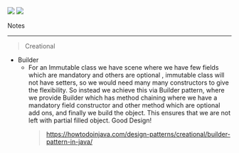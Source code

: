 ![](https://img.shields.io/static/v1?label=Author&message=Rohit+Chaudhari&color=339933&logo=Apache)
![](https://img.shields.io/static/v1?label=Hibernate&message=8&color=27AE60&logo=MongoDB)

Notes

----------------------------------------------------

> Creational 
- Builder
    - For an Immutable class we have scene where we have few fields which are mandatory and 
      others are optional , immutable class will not have setters, so we would need many many 
      constructors to give the flexibility. So instead we achieve this via Builder pattern, 
      where we provide Builder which has method chaining where we have a mandatory field 
      constructor and other method which are optional add ons, and finally we build the object.
      This ensures that we are not left with partial filled object. Good Design!
      > https://howtodoinjava.com/design-patterns/creational/builder-pattern-in-java/
